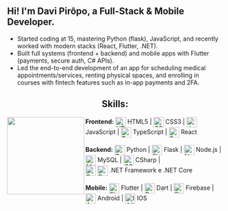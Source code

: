 ## Hi! I'm Davi Pirôpo, a Full-Stack & Mobile Developer.

- Started coding at 15, mastering Python (flask), JavaScript, and recently worked with modern stacks (React, Flutter, .NET).  
- Built full systems (frontend + backend) and mobile apps with Flutter (payments, secure auth, C# APIs).
- Led the end-to-end development of an app for scheduling medical appointments/services, renting physical spaces, and enrolling in courses with fintech features such as in-app payments and 2FA.
<!--
### **Key Skills**:  
- **Frontend**: React, TypeScript, HTML/CSS (Grids, Sass).  
- **Backend**: C#/.NET, Python (Flask), Node.js, MySQL.  
- **Mobile**: REST APIs, Firebase, Flutter (Dart), Play Store/App Store publishing.
- **Currently Learning**: Docker, CI/CD, Cloud (AWS/Azure).
### **Current Goals**:  
- Rebuilding my portfolio with open-source projects solving real-world problems.  
- Contributing to tech communities and collaborating on innovative tools.
-->

## <div align="center"> Skills: <div>
<a href="https://github.com/Piropoo"><img align="left" height="180em" src="https://github-readme-stats.vercel.app/api?username=Piropoo&show_icons=true&theme=dark&include_all_commits=true"></a>
<div align="left">
  <div>
    <strong>Frontend:</strong>
    <img alt="HTML5 logo" align="center" heigh="18" width="24" src="https://cdn.jsdelivr.net/gh/devicons/devicon@latest/icons/html5/html5-original.svg" /> HTML5 |
    <img alt="CSS3 logo" align="center" heigh="18" width="24" src="https://cdn.jsdelivr.net/gh/devicons/devicon@latest/icons/css3/css3-original.svg" /> CSS3 |
    <img alt="JavaScript logo" align="center"heigh="18" width="24" src="https://cdn.jsdelivr.net/gh/devicons/devicon@latest/icons/javascript/javascript-original.svg" /> JavaScript |
    <img alt="TypeScript logo" align="center" heigh="18" width="24" src="https://cdn.jsdelivr.net/gh/devicons/devicon@latest/icons/typescript/typescript-original.svg" /> TypeScript |
    <img alt="React logo" align="center" heigh="18" width="24" src="https://cdn.jsdelivr.net/gh/devicons/devicon@latest/icons/react/react-original.svg" /> React
  </div>
  <br>
  <div>
    <strong>Backend:</strong>
    <img alt="Python logo" align="center" heigh="18" width="24" src="https://cdn.jsdelivr.net/gh/devicons/devicon@latest/icons/python/python-original.svg" /> Python |
    <img alt="Flask logo" align="center" heigh="18" width="24" src="https://cdn.jsdelivr.net/gh/devicons/devicon@latest/icons/flask/flask-original.svg" /> Flask |
    <img alt="NodeJS logo" align="center" heigh="18" width="24" src="https://cdn.jsdelivr.net/gh/devicons/devicon@latest/icons/nodejs/nodejs-original.svg" /> Node.js |
    <img alt="MySQL logo" align="center" heigh="18" width="24" src="https://cdn.jsdelivr.net/gh/devicons/devicon@latest/icons/mysql/mysql-original.svg" /> MySQL |
    <img alt="CSharp logo" align="center" heigh="18" width="24" src="https://cdn.jsdelivr.net/gh/devicons/devicon@latest/icons/csharp/csharp-original.svg" /> CSharp |
    <br><img alt="DotNET logo" align="center" heigh="18" width="24" src="https://cdn.jsdelivr.net/gh/devicons/devicon@latest/icons/dot-net/dot-net-plain-wordmark.svg" /> <img alt="DotNET Core logo" align="center" heigh="18" width="24" src="https://cdn.jsdelivr.net/gh/devicons/devicon@latest/icons/dotnetcore/dotnetcore-original.svg" /> .NET Framework e .NET Core 
  </div>
  <br>
  <div>
    <strong>Mobile:</strong>
    <img alt="Flutter logo" align="center" heigh="18" width="24" src="https://cdn.jsdelivr.net/gh/devicons/devicon@latest/icons/flutter/flutter-original.svg" /> Flutter |
    <img alt="Dart logo" align="center" heigh="18" width="24" src="https://cdn.jsdelivr.net/gh/devicons/devicon@latest/icons/dart/dart-original.svg" /> Dart |
    <img alt="Firebase logo" align="center" heigh="18" width="24" src="https://cdn.jsdelivr.net/gh/devicons/devicon@latest/icons/firebase/firebase-original.svg" /> Firebase |
    <img alt="Android logo" align="center" heigh="18" width="24" src="https://cdn.jsdelivr.net/gh/devicons/devicon@latest/icons/android/android-original.svg" /> Android |
    <img alt="IOS logo" align="center" heigh="18" width="24" src="https://cdn.jsdelivr.net/gh/devicons/devicon@latest/icons/apple/apple-original.svg" /> IOS
  </div>
</div>

